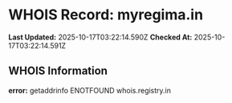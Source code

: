 # WHOIS Record: myregima.in

**Last Updated:** 2025-10-17T03:22:14.590Z
**Checked At:** 2025-10-17T03:22:14.591Z

## WHOIS Information

**error:** getaddrinfo ENOTFOUND whois.registry.in

